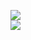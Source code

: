 [![](https://img.shields.io/badge/Made%20With-Github%20Spray-lightgrey.svg?style=for-the-badge&logo=github)](https://github.com/Annihil/github-spray#32163)  
[![](https://i.imgur.com/2DrTn0Z.gif)](https://github.com/Annihil/github-spray)